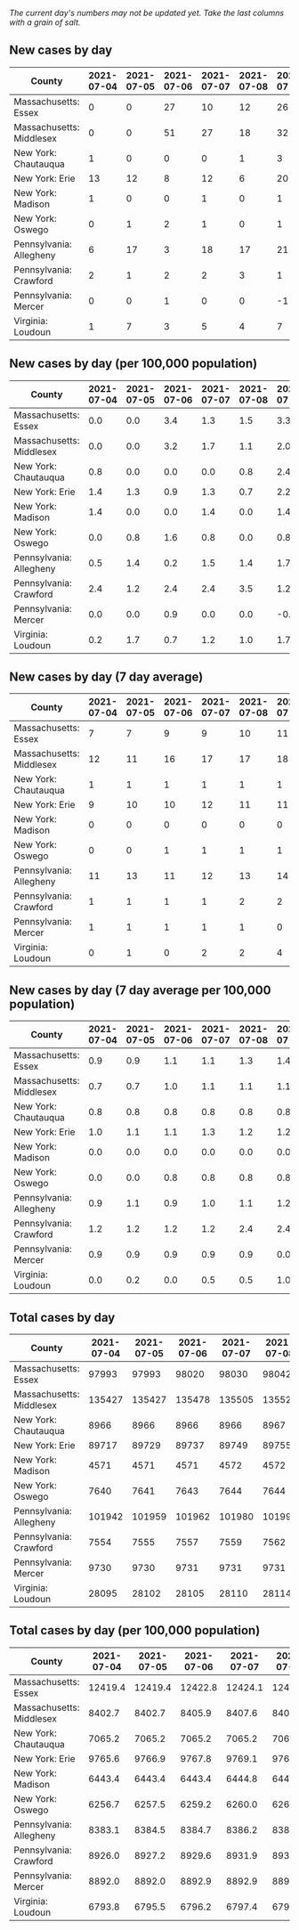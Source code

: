 _The current day's numbers may not be updated yet. Take the last columns with a grain of salt._
## New cases by day

| County | 2021-07-04 | 2021-07-05 | 2021-07-06 | 2021-07-07 | 2021-07-08 | 2021-07-09 | 2021-07-10 |
| --- | --- | --- | --- | --- | --- | --- | --- |
| Massachusetts: Essex | 0 | 0 | 27 | 10 | 12 | 26 |  |
| Massachusetts: Middlesex | 0 | 0 | 51 | 27 | 18 | 32 |  |
| New York: Chautauqua | 1 | 0 | 0 | 0 | 1 | 3 | 1 |
| New York: Erie | 13 | 12 | 8 | 12 | 6 | 20 | 10 |
| New York: Madison | 1 | 0 | 0 | 1 | 0 | 1 | 1 |
| New York: Oswego | 0 | 1 | 2 | 1 | 0 | 1 |  |
| Pennsylvania: Allegheny | 6 | 17 | 3 | 18 | 17 | 21 | 18 |
| Pennsylvania: Crawford | 2 | 1 | 2 | 2 | 3 | 1 | 9 |
| Pennsylvania: Mercer | 0 | 0 | 1 | 0 | 0 | -1 |  |
| Virginia: Loudoun | 1 | 7 | 3 | 5 | 4 | 7 | 7 |

## New cases by day (per 100,000 population)

| County | 2021-07-04 | 2021-07-05 | 2021-07-06 | 2021-07-07 | 2021-07-08 | 2021-07-09 | 2021-07-10 |
| --- | --- | --- | --- | --- | --- | --- | --- |
| Massachusetts: Essex | 0.0 | 0.0 | 3.4 | 1.3 | 1.5 | 3.3 |  |
| Massachusetts: Middlesex | 0.0 | 0.0 | 3.2 | 1.7 | 1.1 | 2.0 |  |
| New York: Chautauqua | 0.8 | 0.0 | 0.0 | 0.0 | 0.8 | 2.4 | 0.8 |
| New York: Erie | 1.4 | 1.3 | 0.9 | 1.3 | 0.7 | 2.2 | 1.1 |
| New York: Madison | 1.4 | 0.0 | 0.0 | 1.4 | 0.0 | 1.4 | 1.4 |
| New York: Oswego | 0.0 | 0.8 | 1.6 | 0.8 | 0.0 | 0.8 |  |
| Pennsylvania: Allegheny | 0.5 | 1.4 | 0.2 | 1.5 | 1.4 | 1.7 | 1.5 |
| Pennsylvania: Crawford | 2.4 | 1.2 | 2.4 | 2.4 | 3.5 | 1.2 | 10.6 |
| Pennsylvania: Mercer | 0.0 | 0.0 | 0.9 | 0.0 | 0.0 | -0.9 |  |
| Virginia: Loudoun | 0.2 | 1.7 | 0.7 | 1.2 | 1.0 | 1.7 | 1.7 |

## New cases by day (7 day average)

| County | 2021-07-04 | 2021-07-05 | 2021-07-06 | 2021-07-07 | 2021-07-08 | 2021-07-09 | 2021-07-10 |
| --- | --- | --- | --- | --- | --- | --- | --- |
| Massachusetts: Essex | 7 | 7 | 9 | 9 | 10 | 11 |  |
| Massachusetts: Middlesex | 12 | 11 | 16 | 17 | 17 | 18 |  |
| New York: Chautauqua | 1 | 1 | 1 | 1 | 1 | 1 | 1 |
| New York: Erie | 9 | 10 | 10 | 12 | 11 | 11 | 12 |
| New York: Madison | 0 | 0 | 0 | 0 | 0 | 0 | 1 |
| New York: Oswego | 0 | 0 | 1 | 1 | 1 | 1 |  |
| Pennsylvania: Allegheny | 11 | 13 | 11 | 12 | 13 | 14 | 14 |
| Pennsylvania: Crawford | 1 | 1 | 1 | 1 | 2 | 2 | 3 |
| Pennsylvania: Mercer | 1 | 1 | 1 | 1 | 1 | 0 |  |
| Virginia: Loudoun | 0 | 1 | 0 | 2 | 2 | 4 | 5 |

## New cases by day (7 day average per 100,000 population)

| County | 2021-07-04 | 2021-07-05 | 2021-07-06 | 2021-07-07 | 2021-07-08 | 2021-07-09 | 2021-07-10 |
| --- | --- | --- | --- | --- | --- | --- | --- |
| Massachusetts: Essex | 0.9 | 0.9 | 1.1 | 1.1 | 1.3 | 1.4 |  |
| Massachusetts: Middlesex | 0.7 | 0.7 | 1.0 | 1.1 | 1.1 | 1.1 |  |
| New York: Chautauqua | 0.8 | 0.8 | 0.8 | 0.8 | 0.8 | 0.8 | 0.8 |
| New York: Erie | 1.0 | 1.1 | 1.1 | 1.3 | 1.2 | 1.2 | 1.3 |
| New York: Madison | 0.0 | 0.0 | 0.0 | 0.0 | 0.0 | 0.0 | 1.4 |
| New York: Oswego | 0.0 | 0.0 | 0.8 | 0.8 | 0.8 | 0.8 |  |
| Pennsylvania: Allegheny | 0.9 | 1.1 | 0.9 | 1.0 | 1.1 | 1.2 | 1.2 |
| Pennsylvania: Crawford | 1.2 | 1.2 | 1.2 | 1.2 | 2.4 | 2.4 | 3.5 |
| Pennsylvania: Mercer | 0.9 | 0.9 | 0.9 | 0.9 | 0.9 | 0.0 |  |
| Virginia: Loudoun | 0.0 | 0.2 | 0.0 | 0.5 | 0.5 | 1.0 | 1.2 |

## Total cases by day

| County | 2021-07-04 | 2021-07-05 | 2021-07-06 | 2021-07-07 | 2021-07-08 | 2021-07-09 | 2021-07-10 |
| --- | --- | --- | --- | --- | --- | --- | --- |
| Massachusetts: Essex | 97993 | 97993 | 98020 | 98030 | 98042 | 98068 |  |
| Massachusetts: Middlesex | 135427 | 135427 | 135478 | 135505 | 135523 | 135555 |  |
| New York: Chautauqua | 8966 | 8966 | 8966 | 8966 | 8967 | 8970 | 8971 |
| New York: Erie | 89717 | 89729 | 89737 | 89749 | 89755 | 89775 | 89785 |
| New York: Madison | 4571 | 4571 | 4571 | 4572 | 4572 | 4573 | 4574 |
| New York: Oswego | 7640 | 7641 | 7643 | 7644 | 7644 | 7645 |  |
| Pennsylvania: Allegheny | 101942 | 101959 | 101962 | 101980 | 101997 | 102018 | 102036 |
| Pennsylvania: Crawford | 7554 | 7555 | 7557 | 7559 | 7562 | 7563 | 7572 |
| Pennsylvania: Mercer | 9730 | 9730 | 9731 | 9731 | 9731 | 9730 |  |
| Virginia: Loudoun | 28095 | 28102 | 28105 | 28110 | 28114 | 28121 | 28128 |

## Total cases by day (per 100,000 population)

| County | 2021-07-04 | 2021-07-05 | 2021-07-06 | 2021-07-07 | 2021-07-08 | 2021-07-09 | 2021-07-10 |
| --- | --- | --- | --- | --- | --- | --- | --- |
| Massachusetts: Essex | 12419.4 | 12419.4 | 12422.8 | 12424.1 | 12425.6 | 12428.9 |  |
| Massachusetts: Middlesex | 8402.7 | 8402.7 | 8405.9 | 8407.6 | 8408.7 | 8410.7 |  |
| New York: Chautauqua | 7065.2 | 7065.2 | 7065.2 | 7065.2 | 7066.0 | 7068.4 | 7069.2 |
| New York: Erie | 9765.6 | 9766.9 | 9767.8 | 9769.1 | 9769.8 | 9771.9 | 9773.0 |
| New York: Madison | 6443.4 | 6443.4 | 6443.4 | 6444.8 | 6444.8 | 6446.2 | 6447.6 |
| New York: Oswego | 6256.7 | 6257.5 | 6259.2 | 6260.0 | 6260.0 | 6260.8 |  |
| Pennsylvania: Allegheny | 8383.1 | 8384.5 | 8384.7 | 8386.2 | 8387.6 | 8389.3 | 8390.8 |
| Pennsylvania: Crawford | 8926.0 | 8927.2 | 8929.6 | 8931.9 | 8935.5 | 8936.7 | 8947.3 |
| Pennsylvania: Mercer | 8892.0 | 8892.0 | 8892.9 | 8892.9 | 8892.9 | 8892.0 |  |
| Virginia: Loudoun | 6793.8 | 6795.5 | 6796.2 | 6797.4 | 6798.4 | 6800.1 | 6801.8 |
